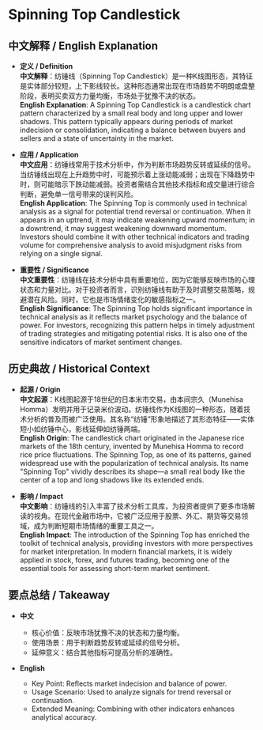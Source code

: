 # Spinning Top Candlestick

## 中文解释 / English Explanation

* **定义 / Definition**  
  **中文解释**：纺锤线（Spinning Top Candlestick）是一种K线图形态，其特征是实体部分较短，上下影线较长。这种形态通常出现在市场趋势不明朗或盘整阶段，表明买卖双方力量均衡，市场处于犹豫不决的状态。  
  **English Explanation**: A Spinning Top Candlestick is a candlestick chart pattern characterized by a small real body and long upper and lower shadows. This pattern typically appears during periods of market indecision or consolidation, indicating a balance between buyers and sellers and a state of uncertainty in the market.

* **应用 / Application**  
  **中文应用**：纺锤线常用于技术分析中，作为判断市场趋势反转或延续的信号。当纺锤线出现在上升趋势中时，可能预示着上涨动能减弱；出现在下降趋势中时，则可能暗示下跌动能减弱。投资者需结合其他技术指标和成交量进行综合判断，避免单一信号带来的误判风险。  
  **English Application**: The Spinning Top is commonly used in technical analysis as a signal for potential trend reversal or continuation. When it appears in an uptrend, it may indicate weakening upward momentum; in a downtrend, it may suggest weakening downward momentum. Investors should combine it with other technical indicators and trading volume for comprehensive analysis to avoid misjudgment risks from relying on a single signal.

* **重要性 / Significance**  
  **中文重要性**：纺锤线在技术分析中具有重要地位，因为它能够反映市场的心理状态和力量对比。对于投资者而言，识别纺锤线有助于及时调整交易策略，规避潜在风险。同时，它也是市场情绪变化的敏感指标之一。  
  **English Significance**: The Spinning Top holds significant importance in technical analysis as it reflects market psychology and the balance of power. For investors, recognizing this pattern helps in timely adjustment of trading strategies and mitigating potential risks. It is also one of the sensitive indicators of market sentiment changes.

## 历史典故 / Historical Context

* **起源 / Origin**  
  **中文起源**：K线图起源于18世纪的日本米市交易，由本间宗久（Munehisa Homma）发明并用于记录米价波动。纺锤线作为K线图的一种形态，随着技术分析的普及而被广泛使用。其名称“纺锤”形象地描述了其形态特征——实体短小如纺锤中心，影线延伸如纺锤两端。  
  **English Origin**: The candlestick chart originated in the Japanese rice markets of the 18th century, invented by Munehisa Homma to record rice price fluctuations. The Spinning Top, as one of its patterns, gained widespread use with the popularization of technical analysis. Its name "Spinning Top" vividly describes its shape—a small real body like the center of a top and long shadows like its extended ends.

* **影响 / Impact**  
  **中文影响**：纺锤线的引入丰富了技术分析工具库，为投资者提供了更多市场解读的视角。在现代金融市场中，它被广泛应用于股票、外汇、期货等交易领域，成为判断短期市场情绪的重要工具之一。  
  **English Impact**: The introduction of the Spinning Top has enriched the toolkit of technical analysis, providing investors with more perspectives for market interpretation. In modern financial markets, it is widely applied in stock, forex, and futures trading, becoming one of the essential tools for assessing short-term market sentiment.

## 要点总结 / Takeaway

* **中文**  
  - 核心价值：反映市场犹豫不决的状态和力量均衡。  
  - 使用场景：用于判断趋势反转或延续的信号分析。  
  - 延伸意义：结合其他指标可提高分析的准确性。

* **English**  
  - Key Point: Reflects market indecision and balance of power.  
  - Usage Scenario: Used to analyze signals for trend reversal or continuation.  
  - Extended Meaning: Combining with other indicators enhances analytical accuracy.